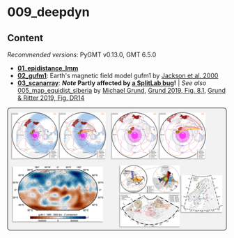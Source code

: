 # 009_deepdyn


## Content

_Recommended versions_: PyGMT v0.13.0, GMT 6.5.0

- **[01_epidistance_lmm](https://github.com/yvonnefroehlich/GMT_PyGMT_plotting/tree/main/009_deepdyn/01_epidistance_lmm)**
- **[02_gufm1](https://github.com/yvonnefroehlich/GMT_PyGMT_plotting/tree/main/009_deepdyn/02_gufm1)**: Earth's magnetic field model gufm1 by [Jackson et al. 2000](https://www.jstor.org/stable/2666741)
- **[03_scanarray](https://github.com/yvonnefroehlich/GMT_PyGMT_plotting/tree/main/009_deepdyn/03_scanarray)**: **_Note_ Partly affected by [a SplitLab bug](https://doi.org/10.4401/ag-8781)!** | _See also_ [005_map_equidist_siberia](https://github.com/michaelgrund/GMT-plotting/tree/main/005_map_equidist_siberia) by [Michael Grund](https://github.com/michaelgrund), [Grund 2019, Fig. 8.1](https://publikationen.bibliothek.kit.edu/1000091425), [Grund & Ritter 2019, Fig. DR14](https://doi.org/10.1130/G45514.1)

![](https://github.com/yvonnefroehlich/gmt-pygmt-plotting/raw/main/_images/github_maps_readme_009deepdyn.png)
